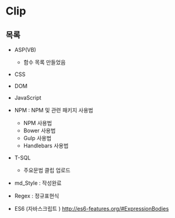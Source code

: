# Clip


## 목록

  - ASP(VB) 
    + 함수 목록 만들었음

  - CSS
  
  - DOM
  
  - JavaScript
  
  - NPM : NPM 및 관련 패키지 사용법
    + NPM 사용법
    + Bower 사용법
    + Gulp 사용법
    + Handlebars 사용법

  - T-SQL
    + 주요문법 클립 업로드
  
  - md_Style : 작성완료

  - Regex : 정규표현식


  - ES6 (자바스크립트 )
    http://es6-features.org/#ExpressionBodies